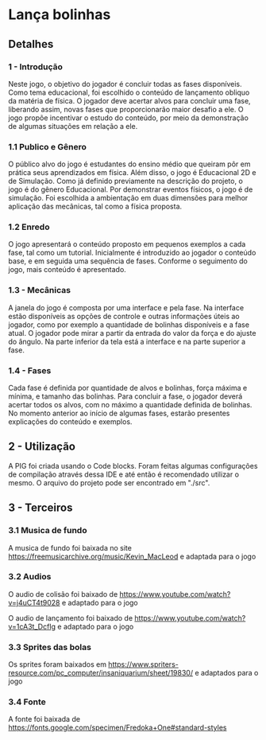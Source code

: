 # Lança bolinhas

## Detalhes

### 1 - Introdução

Neste jogo, o objetivo do jogador é concluir todas as fases disponíveis. Como tema educacional, foi escolhido o conteúdo de lançamento obliquo da matéria de física. O jogador deve acertar alvos para concluir uma fase, liberando assim, novas fases que proporcionarão maior desafio a ele. O jogo propõe incentivar o estudo do conteúdo, por meio da demonstração de algumas situações em relação a ele.

### 1.1 Publico e Gênero

O público alvo do jogo é estudantes do ensino médio que queiram pôr em prática seus aprendizados em física. Além disso, o jogo é Educacional 2D e de Simulação.
Como já definido previamente na descrição do projeto, o jogo é do gênero Educacional. Por demonstrar eventos físicos, o jogo é de simulação. Foi escolhida a ambientação em duas dimensões para melhor aplicação das mecânicas, tal como a física proposta.

### 1.2 Enredo

O jogo apresentará o conteúdo proposto em pequenos exemplos a cada fase, tal como um tutorial. Inicialmente é introduzido ao jogador o conteúdo base, e em seguida uma sequência de fases. Conforme o seguimento do jogo, mais conteúdo é apresentado.

### 1.3 - Mecânicas

A janela do jogo é composta por uma interface e pela fase. Na interface estão disponíveis as opções de controle e outras informações úteis ao jogador, como por exemplo a quantidade de bolinhas disponíveis e a fase atual. O jogador pode mirar a partir da entrada do valor da força e do ajuste do ângulo. Na parte inferior da tela está a interface e na parte superior a fase.

### 1.4 - Fases

Cada fase é definida por quantidade de alvos e bolinhas, força máxima e mínima, e tamanho das bolinhas. Para concluir a fase, o jogador deverá acertar todos os alvos, com no máximo a quantidade definida de bolinhas. No momento anterior ao início de algumas fases, estarão presentes explicações do conteúdo e exemplos.

## 2 - Utilização

A PIG foi criada usando o Code blocks. Foram feitas algumas configurações de compilação através dessa IDE e até então é recomendado utilizar o mesmo. O arquivo do projeto pode ser encontrado em "./src".

## 3 - Terceiros

### 3.1 Musica de fundo

A musica de fundo foi baixada no site https://freemusicarchive.org/music/Kevin_MacLeod e adaptada para o jogo

### 3.2 Audios

O audio de colisão foi baixado de https://www.youtube.com/watch?v=j4uCT4t9028 e adaptado para o jogo

O audio de lançamento foi baixado de https://www.youtube.com/watch?v=1cA3t_DcfIg e adaptado para o jogo

### 3.3 Sprites das bolas

Os sprites foram baixados em https://www.spriters-resource.com/pc_computer/insaniquarium/sheet/19830/ e adaptados para o jogo

### 3.4 Fonte

A fonte foi baixada de https://fonts.google.com/specimen/Fredoka+One#standard-styles